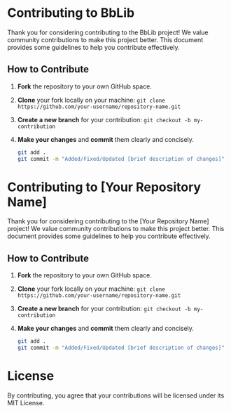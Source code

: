 # Contributing to BbLib

Thank you for considering contributing to the BbLib project! We value community contributions to make this project better. This document provides some guidelines to help you contribute effectively.

## How to Contribute

1. **Fork** the repository to your own GitHub space.
2. **Clone** your fork locally on your machine: `git clone https://github.com/your-username/repository-name.git`
3. **Create a new branch** for your contribution: `git checkout -b my-contribution`
4. **Make your changes** and **commit** them clearly and concisely.

   ```bash
   git add .
   git commit -m "Added/Fixed/Updated [brief description of changes]"
# Contributing to [Your Repository Name]

Thank you for considering contributing to the [Your Repository Name] project! We value community contributions to make this project better. This document provides some guidelines to help you contribute effectively.

## How to Contribute

1. **Fork** the repository to your own GitHub space.
2. **Clone** your fork locally on your machine: `git clone https://github.com/your-username/repository-name.git`
3. **Create a new branch** for your contribution: `git checkout -b my-contribution`
4. **Make your changes** and **commit** them clearly and concisely.

   ```bash
   git add .
   git commit -m "Added/Fixed/Updated [brief description of changes]"

# License
By contributing, you agree that your contributions will be licensed under its MIT License.
